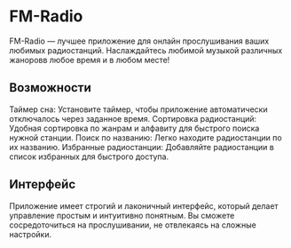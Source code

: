 # FM-Radio
FM-Radio — лучшее приложение для онлайн прослушивания ваших любимых радиостанций. Наслаждайтесь любимой музыкой различных жаноровв любое время и в любом месте!

## Возможности

Таймер сна: Установите таймер, чтобы приложение автоматически отключалось через заданное время.
Сортировка радиостанций: Удобная сортировка по жанрам и алфавиту для быстрого поиска нужной станции.
Поиск по названию: Легко находите радиостанции по их названию.
Избранные радиостанции: Добавляйте радиостанции в список избранных для быстрого доступа.

## Интерфейс
Приложение имеет строгий и лаконичный интерфейс, который делает управление простым и интуитивно понятным. Вы сможете сосредоточиться на прослушивании, не отвлекаясь на сложные настройки.
